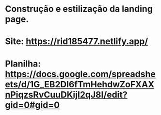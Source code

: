 # Construção e estilização da landing page.
# Site: https://rid185477.netlify.app/
# Planilha: https://docs.google.com/spreadsheets/d/1G_EB2Dl6fTmHehdwZoFXAXnPiqzsRvCuuDKijI2qJ8I/edit?gid=0#gid=0

